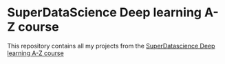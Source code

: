 # SuperDataScience Deep learning A-Z course

This repository contains all my projects from the [SuperDatascience Deep learning A-Z course](https://www.udemy.com/deeplearning)